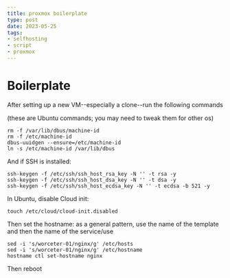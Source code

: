 ```yaml
---
title: proxmox boilerplate
type: post
date: 2023-05-25
tags: 
- selfhosting
- script
- proxmox
---
```


# Boilerplate

After setting up a new VM--especially a clone--run the following commands

(these are Ubuntu commands; you may need to tweak them for other os)

```
rm -f /var/lib/dbus/machine-id
rm -f /etc/machine-id
dbus-uuidgen --ensure=/etc/machine-id
ln -s /etc/machine-id /var/lib/dbus
```

And if  SSH is installed:

```
ssh-keygen -f /etc/ssh/ssh_host_rsa_key -N '' -t rsa -y
ssh-keygen -f /etc/ssh/ssh_host_dsa_key -N '' -t dsa -y
ssh-keygen -f /etc/ssh/ssh_host_ecdsa_key -N '' -t ecdsa -b 521 -y
```

In Ubuntu, disable Cloud init:

```
touch /etc/cloud/cloud-init.disabled
```

Then set the hostname: as a general pattern, use the name of the template and then the name of the service/use

```
sed -i 's/worceter-01/nginx/g' /etc/hosts
sed -i 's/worceter-01/nginx/g' /etc/hostname
hostname ctl set-hostname nginx
```

Then reboot
